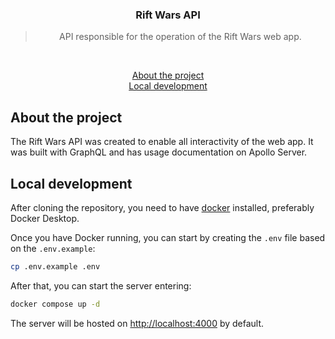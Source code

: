 <h3 align="center">
  Rift Wars API
</h3>

<blockquote align="center">API responsible for the operation of the Rift Wars web app.</blockquote>
<br>

<p align="center">
  <a href="#about-the-project">About the project</a><br>
  <a href="#local-development">Local development</a><br>
</p>

## About the project

The Rift Wars API was created to enable all interactivity of the web app. It was built with GraphQL and has usage documentation on Apollo Server.

## Local development

After cloning the repository, you need to have <a href="https://docs.docker.com/desktop/">docker</a> installed, preferably Docker Desktop.

Once you have Docker running, you can start by creating the `.env` file based on the `.env.example`:

```bash
cp .env.example .env
```
After that, you can start the server entering:

```bash
docker compose up -d
```

The server will be hosted on <a href="http://localhost:4000">http://localhost:4000</a> by default.
